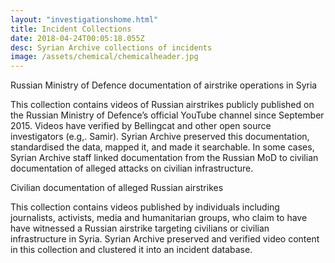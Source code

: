```yaml
---
layout: "investigationshome.html"
title: Incident Collections
date: 2018-04-24T00:05:18.055Z
desc: Syrian Archive collections of incidents
image: /assets/chemical/chemicalheader.jpg
---
```


Russian Ministry of Defence documentation of  airstrike operations in Syria

This collection contains videos of Russian airstrikes publicly published on the Russian Ministry of Defence’s official YouTube channel since September 2015. Videos have verified by Bellingcat and other open source investigators (e.g,. Samir). Syrian Archive preserved this documentation, standardised the data, mapped it, and made it searchable. In some cases, Syrian Archive staff linked documentation from the Russian MoD to civilian documentation of alleged attacks on civilian infrastructure.

Civilian documentation of alleged Russian airstrikes

This collection contains videos published by individuals including journalists, activists, media and humanitarian groups, who claim to have have witnessed a Russian airstrike targeting civilians or civilian infrastructure in Syria. Syrian Archive preserved and verified video content in this collection and clustered it into an incident database.
